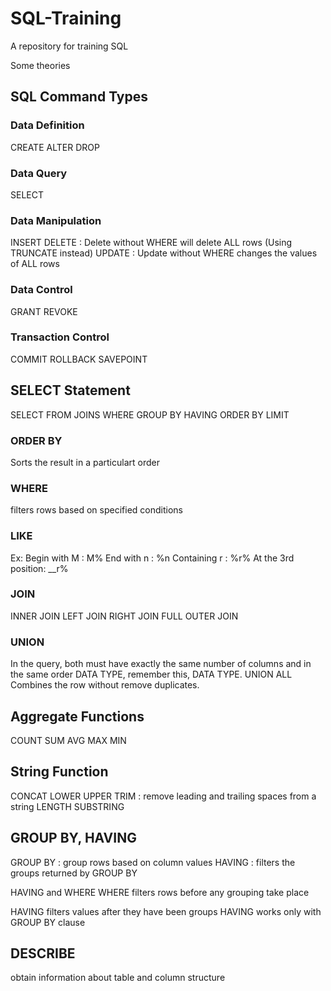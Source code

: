 # SQL-Training
A repository for training SQL

Some theories

## SQL Command Types
### Data Definition
CREATE
ALTER
DROP
### Data Query
SELECT
### Data Manipulation
INSERT
DELETE : Delete without WHERE will delete ALL rows (Using TRUNCATE instead)
UPDATE : Update without WHERE changes the values of ALL rows
### Data Control
GRANT
REVOKE
### Transaction Control
COMMIT
ROLLBACK
SAVEPOINT

## SELECT Statement
SELECT
FROM
JOINS
WHERE
GROUP BY
HAVING
ORDER BY
LIMIT

### ORDER BY
Sorts the result in a particulart order

### WHERE
filters rows based on specified conditions

### LIKE
Ex:
Begin with M : M%
End with n : %n
Containing r : %r%
At the 3rd position: __r%

### JOIN
INNER JOIN
LEFT JOIN
RIGHT JOIN
FULL OUTER JOIN

### UNION
In the query, both must have exactly the same number of columns and in the same order DATA TYPE, remember this, DATA TYPE.
UNION ALL 
Combines the row without remove duplicates.

## Aggregate Functions
COUNT
SUM
AVG
MAX
MIN

## String Function
CONCAT
LOWER
UPPER
TRIM : remove leading and trailing spaces from a string
LENGTH
SUBSTRING

## GROUP BY, HAVING
GROUP BY : group rows based on column values
HAVING : filters the groups returned by GROUP BY

HAVING and WHERE
WHERE filters rows before any grouping take place

HAVING filters values after they have been groups
HAVING works only with GROUP BY clause

## DESCRIBE
obtain information about table and column structure
